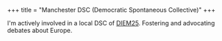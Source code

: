 +++
title =  "Manchester DSC (Democratic Spontaneous Collective)"
+++

I'm actively involved in a local DSC of [DIEM25](https://diem25.org/). Fostering and advocating debates about Europe.
